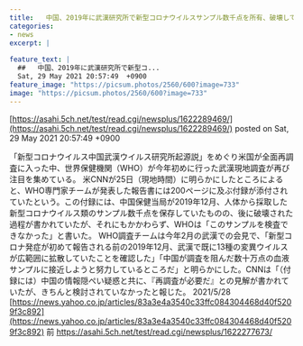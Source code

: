 ```yaml
---
title:   中国、2019年に武漢研究所で新型コロナウイルスサンプル数千点を所有、破壊していた！ WHOが告発  ★４  
categories:
- news
excerpt: |
  
feature_text: |
  ##   中国、2019年に武漢研究所で新型コ...
  Sat, 29 May 2021 20:57:49  +0900
feature_image: "https://picsum.photos/2560/600?image=733"
image: "https://picsum.photos/2560/600?image=733"
---
```


[https://asahi.5ch.net/test/read.cgi/newsplus/1622289469/](https://asahi.5ch.net/test/read.cgi/newsplus/1622289469/)
posted on Sat, 29 May 2021 20:57:49  +0900

<!--more-->

「新型コロナウイルス中国武漢ウイルス研究所起源説」をめぐり米国が全面再調査に入った中、世界保健機関（WHO）が今年初めに行った武漢現地調査が再び注目を集めている。 米CNNが25日（現地時間）に明らかにしたところによると、WHO専門家チームが発表した報告書には200ページに及ぶ付録が添付されていたという。この付録には、中国保健当局が2019年12月、人体から採取した新型コロナウイルス類のサンプル数千点を保存していたものの、後に破壊された過程が書かれていたが、それにもかかわらず、WHOは「このサンプルを検査できなかった」と書いた。 WHO調査チームは今年2月の武漢での会見で、「新型コロナ発症が初めて報告される前の2019年12月、武漢で既に13種の変異ウイルスが広範囲に拡散していたことを確認した」「中国が調査を阻んだ数十万点の血液サンプルに接近しようと努力しているところだ」と明らかにした。CNNは「（付録には）中国の情報隠ぺい疑惑と共に、『再調査が必要だ』との見解が書かれていたが、きちんと検討されていなかったと報じた。 2021/5/28 [https://news.yahoo.co.jp/articles/83a3e4a3540c33ffc084304468d40f5209f3c892](https://news.yahoo.co.jp/articles/83a3e4a3540c33ffc084304468d40f5209f3c892) 前 https://asahi.5ch.net/test/read.cgi/newsplus/1622277673/
